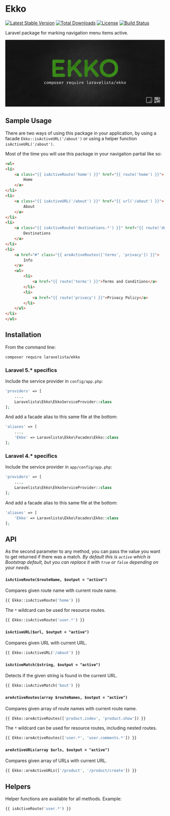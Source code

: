# Ekko

[![Latest Stable Version](https://poser.pugx.org/laravelista/ekko/v/stable)](https://packagist.org/packages/laravelista/ekko) [![Total Downloads](https://poser.pugx.org/laravelista/ekko/downloads)](https://packagist.org/packages/laravelista/ekko) [![License](https://poser.pugx.org/laravelista/ekko/license)](https://packagist.org/packages/laravelista/ekko)
[![Build Status](https://travis-ci.org/laravelista/Ekko.svg?branch=master)](https://travis-ci.org/laravelista/Ekko)

Laravel package for marking navigation menu items active.

![Ekko](ekko.jpg)

## Sample Usage

There are two ways of using this package in your application, by using a facade `Ekko::isActiveURL('/about')` or using a helper function `isActiveURL('/about')`.

Most of the time you will use this package in your navigation partial like so:

```html
<ul>
<li>
    <a class="{{ isActiveRoute('home') }}" href="{{ route('home') }}">
        Home
    </a>
</li>
<li>
    <a class="{{ isActiveURL('/about') }}" href="{{ url('/about') }}">
        About
    </a>
</li>
<li>
    <a class="{{ isActiveRoute('destinations.*') }}" href="{{ route('destinations.index') }}">
        Destinations
    </a>
</li>
<li>
    <a href="#" class="{{ areActiveRoutes(['terms', 'privacy']) }}">
        Info
    </a>
    <ul>
        <li>
            <a href="{{ route('terms') }}">Terms and Conditions</a>
        </li>
        <li>
            <a href="{{ route('privacy') }}">Privacy Policy</a>
        </li>
    </ul>
</li>
</ul>
```

## Installation

From the command line:

```bash
composer require laravelista/ekko
```

### Laravel 5.* specifics

Include the service provider in `config/app.php`:

```php
'providers' => [
    ...,
    Laravelista\Ekko\EkkoServiceProvider::class
];
```

And add a facade alias to this same file at the bottom:

```php
'aliases' => [
    ...,
    'Ekko' => Laravelista\Ekko\Facades\Ekko::class
];
```

### Laravel 4.* specifics

Include the service provider in `app/config/app.php`:

```php
'providers' => [
    ...,
    Laravelista\Ekko\EkkoServiceProvider::class
];
```

And add a facade alias to this same file at the bottom:

```php
'aliases' => [
    'Ekko' => Laravelista\Ekko\Facades\Ekko::class
];
```

## API

As the second parameter to any method, you can pass the value you want to get returned if there was a match. *By default this is `active` which is Bootstrap default, but you can replace it with `true` or `false` depending on your needs.*

#### `isActiveRoute($routeName, $output = "active")`

Compares given route name with current route name.

```php
{{ Ekko::isActiveRoute('home') }}
```

The `*` wildcard can be used for resource routes.

```php
{{ Ekko::isActiveRoute('user.*') }}
```

#### `isActiveURL($url, $output = "active")`

Compares given URL with current URL.

```php
{{ Ekko::isActiveURL('/about') }}
```

#### `isActiveMatch($string, $output = "active")`

Detects if the given string is found in the current URL.

```php
{{ Ekko::isActiveMatch('bout') }}
```

#### `areActiveRoutes(array $routeNames, $output = "active")`

Compares given array of route names with current route name.

```php
{{ Ekko::areActiveRoutes(['product.index', 'product.show']) }}
```

The `*` wildcard can be used for resource routes, including nested routes.

```php
{{ Ekko::areActiveRoutes(['user.*', 'user.comments.*']) }}
```

#### `areActiveURLs(array $urls, $output = "active")`

Compares given array of URLs with current URL.

```php
{{ Ekko::areActiveURLs(['/product', '/product/create']) }}
```

## Helpers

Helper functions are available for all methods. Example:

```php
{{ isActiveRoute('user.*') }}
```
